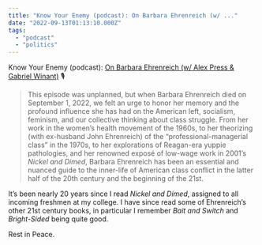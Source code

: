 ```yaml
---
title: "Know Your Enemy (podcast): On Barbara Ehrenreich (w/ ..."
date: "2022-09-13T01:13:10.000Z"
tags: 
  - "podcast"
  - "politics"
---
```


Know Your Enemy (podcast): [On Barbara Ehrenreich (w/ Alex Press & Gabriel Winant)](https://know-your-enemy-1682b684.simplecast.com/episodes/on-barbara-ehrenreich-w-alex-press-gabriel-winant) 🎙️

> This episode was unplanned, but when Barbara Ehrenreich died on September 1, 2022, we felt an urge to honor her memory and the profound influence she has had on the American left, socialism, feminism, and our collective thinking about class struggle. From her work in the women’s health movement of the 1960s, to her theorizing (with ex-husband John Ehrenreich) of the “professional-managerial class” in the 1970s, to her explorations of Reagan-era yuppie pathologies, and her renowned exposé of low-wage work in 2001’s _Nickel and Dimed_, Barbara Ehrenreich has been an essential and nuanced guide to the inner-life of American class conflict in the latter half of the 20th century and the beginning of the 21st.

It’s been nearly 20 years since I read _Nickel and Dimed_, assigned to all incoming freshmen at my college. I have since read some of Ehrenreich’s other 21st century books, in particular I remember _Bait and Switch_ and _Bright-Sided_ being quite good.

Rest in Peace.
